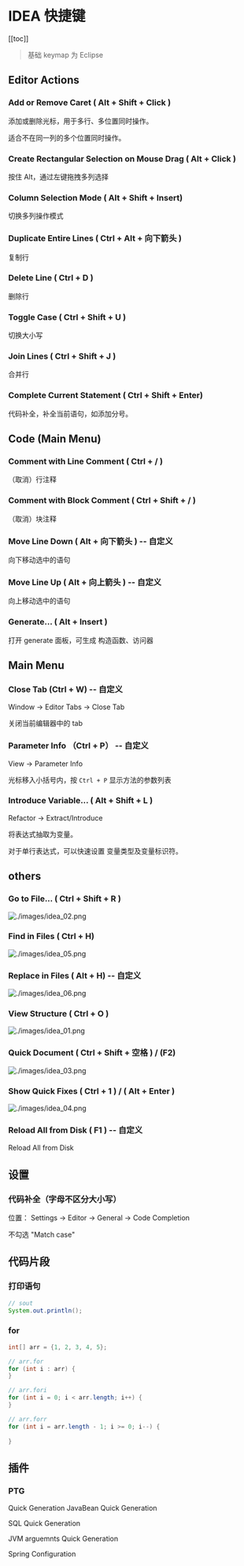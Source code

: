 # IDEA 快捷键

[[toc]]

>基础 keymap 为 Eclipse

## Editor Actions

### Add or Remove Caret ( Alt + Shift + Click )

添加或删除光标，用于多行、多位置同时操作。

适合不在同一列的多个位置同时操作。

### Create Rectangular Selection on Mouse Drag ( Alt + Click )

按住 Alt，通过左键拖拽多列选择

### Column Selection Mode ( Alt + Shift + Insert)

切换多列操作模式

### Duplicate Entire Lines ( Ctrl + Alt + 向下箭头 )

复制行

### Delete Line ( Ctrl + D )

删除行

### Toggle Case ( Ctrl + Shift + U )

切换大小写

### Join Lines ( Ctrl + Shift + J )

合并行

### Complete Current Statement ( Ctrl + Shift + Enter)

代码补全，补全当前语句，如添加分号。

## Code (Main Menu)

### Comment with Line Comment ( Ctrl + / )

（取消）行注释

### Comment with Block Comment ( Ctrl + Shift + / )

（取消）块注释

### Move Line Down ( Alt + 向下箭头 ) -- 自定义

向下移动选中的语句

### Move Line Up ( Alt + 向上箭头 ) -- 自定义

向上移动选中的语句

### Generate... ( Alt + Insert )

打开 generate 面板，可生成 构造函数、访问器

## Main Menu

### Close Tab (Ctrl + W) -- 自定义

Window -> Editor Tabs -> Close Tab

关闭当前编辑器中的 tab

### Parameter Info （Ctrl + P） -- 自定义

View -> Parameter Info

光标移入小括号内，按 `Ctrl + P` 显示方法的参数列表

### Introduce Variable... ( Alt + Shift + L )

Refactor -> Extract/Introduce

将表达式抽取为变量。

对于单行表达式，可以快速设置 变量类型及变量标识符。

## others

### Go to File... ( Ctrl + Shift + R )

![./images/idea_02.png](./images/idea_02.png)

### Find in Files ( Ctrl + H)

![./images/idea_05.png](./images/idea_05.png)

### Replace in Files ( Alt + H) -- 自定义

![./images/idea_06.png](./images/idea_06.png)

### View Structure ( Ctrl + O )

![./images/idea_01.png](./images/idea_01.png)

### Quick Document ( Ctrl + Shift + 空格 ) / (F2)

![./images/idea_03.png](./images/idea_03.png)

### Show Quick Fixes ( Ctrl + 1 ) / ( Alt + Enter )

![./images/idea_04.png](./images/idea_04.png)

### Reload All from Disk ( F1 ) -- 自定义

Reload All from Disk

## 设置

### 代码补全（字母不区分大小写）

位置： Settings -> Editor -> General -> Code Completion

不勾选 "Match case"

## 代码片段

### 打印语句

```java
// sout
System.out.println();
```

### for

```java
int[] arr = {1, 2, 3, 4, 5};

// arr.for
for (int i : arr) {
}

// arr.fori
for (int i = 0; i < arr.length; i++) {
}

// arr.forr
for (int i = arr.length - 1; i >= 0; i--) {
    
}
```

## 插件

### PTG

Quick Generation JavaBean Quick Generation 

SQL Quick Generation 

JVM arguemnts Quick Generation 

Spring Configuration